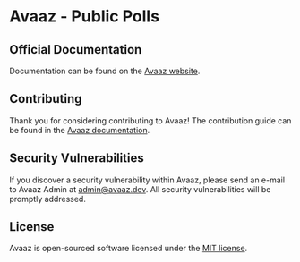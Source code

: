 # Avaaz - Public Polls

## Official Documentation

Documentation can be found on the [Avaaz website](http://avaaz.dev/docs).

## Contributing

Thank you for considering contributing to Avaaz! The contribution guide can be found in the [Avaaz documentation](http://avaaz.dev/docs/contributions).

## Security Vulnerabilities

If you discover a security vulnerability within Avaaz, please send an e-mail to Avaaz Admin at admin@avaaz.dev. All security vulnerabilities will be promptly addressed.

## License

Avaaz is open-sourced software licensed under the [MIT license](http://opensource.org/licenses/MIT).
